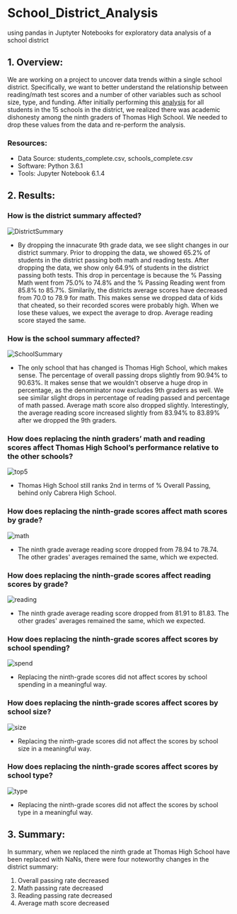 # School_District_Analysis
using pandas in Juptyter Notebooks for exploratory data analysis of a school district

## 1. Overview: 
We are working on a project to uncover data trends within a single school district. Specifically, we want to better understand the relationship between reading/math test scores and a number of other variables such as school size, type, and funding. After initially performing this [analysis](https://github.com/mathaim/School_District_Analysis/blob/main/PyCitySchools.ipynb
) for all students in the 15 schools in the district, we realized there was academic dishonesty among the ninth graders of Thomas High School. We needed to drop these values from the data and re-perform the analysis.

### Resources:
- Data Source: students_complete.csv, schools_complete.csv
- Software: Python 3.6.1
- Tools: Jupyter Notebook 6.1.4


## 2. Results: 

### How is the district summary affected?

![DistrictSummary](Images/District_Summary.PNG)

- By dropping the innacurate 9th grade data, we see slight changes in our district summary. Prior to dropping the data, we showed 65.2% of students in the district passing both math and reading tests. After dropping the data, we show only 64.9% of students in the district passing both tests. This drop in percentage is because the % Passing Math went from 75.0% to 74.8% and the % Passing Reading went from 85.8% to 85.7%. Similarily, the districts average scores have decreased from 70.0 to 78.9 for math. This makes sense we dropped data of kids that cheated, so their recorded scores were probably high. When we lose these values, we expect the average to drop. Average reading score stayed the same. 

### How is the school summary affected?

 ![SchoolSummary](Images/SchoolSummary.PNG)
 
 - The only school that has changed is Thomas High School, which makes sense. The percentage of overall passing drops slightly from 90.94% to 90.63%. It makes sense that we wouldn't observe a huge drop in percentage, as the denominator now excludes 9th graders as well. We see similar slight drops in percentage of reading passed and percentage of math passed. Average math score also dropped slightly. Interestingly, the average reading score increased slightly from 83.94% to 83.89% after we dropped the 9th graders. 
  
### How does replacing the ninth graders’ math and reading scores affect Thomas High School’s performance relative to the other schools?

 ![top5](Images/Top5.PNG)
 
 - Thomas High School still ranks 2nd in terms of % Overall Passing, behind only Cabrera High School.
 
### How does replacing the ninth-grade scores affect math scores by grade?

![math](Images/mathbygrade.PNG)

- The ninth grade average reading score dropped from 78.94 to 78.74. The other grades' averages remained the same, which we expected.

### How does replacing the ninth-grade scores affect reading scores by grade?

![reading](Images/readingbygrade.PNG)

- The ninth grade average reading score dropped from 81.91 to 81.83. The other grades' averages remained the same, which we expected.

### How does replacing the ninth-grade scores affect scores by school spending?

![spend](Images/spending.PNG)

- Replacing the ninth-grade scores did not affect scores by school spending in a meaningful way.

### How does replacing the ninth-grade scores affect scores by school size?

![size](Images/schoolsize.PNG)

- Replacing the ninth-grade scores did not affect the scores by school size in a meaningful way.

### How does replacing the ninth-grade scores affect scores by school type?

![type](Images/type.PNG)

- Replacing the ninth-grade scores did not affect the scores by school type in a meaningful way.
## 3. Summary: 

In summary, when we replaced the ninth grade at Thomas High School have been replaced with NaNs, there were four noteworthy changes in the district summary:

1. Overall passing rate decreased
2. Math passing rate decreased
3. Reading passing rate decreased
4. Average math score decreased
